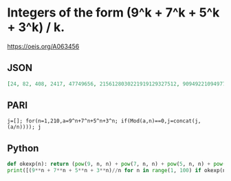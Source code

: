 # Integers of the form \(9^k \+ 7^k \+ 5^k \+ 3^k\) / k\.
https://oeis.org/A063456
## JSON
```JSON
[24, 82, 408, 2417, 47749656, 2156128030221919129327512, 90949221094977345106333896591433489609596374424, 2427494453818597812327163045156169047951843189933572121989273548733125452824]
```
## PARI
```PARI
j=[]; for(n=1,210,a=9^n+7^n+5^n+3^n; if(Mod(a,n)==0,j=concat(j,(a/n)))); j
```
## Python
```Python
def okexp(n): return (pow(9, n, n) + pow(7, n, n) + pow(5, n, n) + pow(3, n, n))%n == 0
print([(9**n + 7**n + 5**n + 3**n)//n for n in range(1, 100) if okexp(n)]) # _Michael S. Branicky_, Apr 27 2023
```
